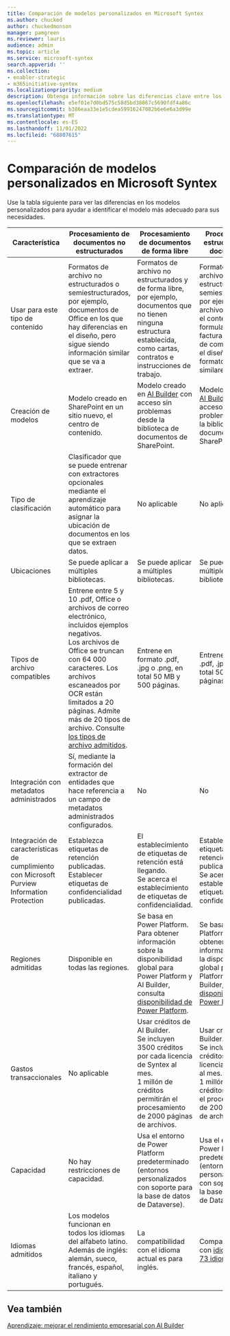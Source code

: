```yaml
---
title: Comparación de modelos personalizados en Microsoft Syntex
ms.author: chucked
author: chuckedmonson
manager: pamgreen
ms.reviewer: lauris
audience: admin
ms.topic: article
ms.service: microsoft-syntex
search.appverid: ''
ms.collection:
- enabler-strategic
- m365initiative-syntex
ms.localizationpriority: medium
description: Obtenga información sobre las diferencias clave entre los modelos personalizados en Microsoft Syntex.
ms.openlocfilehash: e5ef01e7d0bd575c58d5bd38867c5690fdf4a86c
ms.sourcegitcommit: b386eaa33e1e5cdea59916247082b6e6e6a3d99e
ms.translationtype: MT
ms.contentlocale: es-ES
ms.lasthandoff: 11/01/2022
ms.locfileid: "68807615"
---
```

# <a name="compare-custom-models-in-microsoft-syntex"></a>Comparación de modelos personalizados en Microsoft Syntex 

Use la tabla siguiente para ver las diferencias en los modelos personalizados para ayudar a identificar el modelo más adecuado para sus necesidades.

| Característica | Procesamiento de documentos no estructurados | Procesamiento de documentos de forma libre | Procesamiento estructurado de documentos |
| ------- | ------- | ------- | ------- |
| Usar para este tipo de contenido | Formatos de archivo no estructurados o semiestructurados, por ejemplo, documentos de Office en los que hay diferencias en el diseño, pero sigue siendo información similar que se va a extraer. | Formatos de archivo no estructurados y de forma libre, por ejemplo, documentos que no tienen ninguna estructura establecida, como cartas, contratos e instrucciones de trabajo. | Formatos de archivo estructurados y semiestructurados, por ejemplo, archivos PDF para el contenido de formularios, como facturas o pedidos de compra, donde el diseño y el formato son similares. |
| Creación de modelos | Modelo creado en SharePoint en un sitio nuevo, el centro de contenido.  | Modelo creado en [AI Builder](/ai-builder/overview) con acceso sin problemas desde la biblioteca de documentos de SharePoint.| Modelo creado en [AI Builder](/ai-builder/overview) con acceso sin problemas desde la biblioteca de documentos de SharePoint. |
| Tipo de clasificación | Clasificador que se puede entrenar con extractores opcionales mediante el aprendizaje automático para asignar la ubicación de documentos en los que se extraen datos. | No aplicable | No aplicable |
| Ubicaciones | Se puede aplicar a múltiples bibliotecas. | Se puede aplicar a múltiples bibliotecas. | Se puede aplicar a múltiples bibliotecas. |
| Tipos de archivo compatibles | Entrene entre 5 y 10 .pdf, Office o archivos de correo electrónico, incluidos ejemplos negativos.<br>Los archivos de Office se truncan con 64 000 caracteres. Los archivos escaneados por OCR están limitados a 20 páginas. Admite más de 20 tipos de archivo. Consulte [los tipos de archivo admitidos](requirements-and-limitations.md#unstructured-document-processing).  | Entrene en formato .pdf, .jpg o .png, en total 50 MB y 500 páginas. | Entrene en formato .pdf, .jpg o .png, en total 50 MB y 500 páginas. |
| Integración con metadatos administrados | Sí, mediante la formación del extractor de entidades que hace referencia a un campo de metadatos administrados configurados. | No | No |
| Integración de características de cumplimiento con Microsoft Purview Information Protection | Establezca etiquetas de retención publicadas.<br>Establecer etiquetas de confidencialidad publicadas. | El establecimiento de etiquetas de retención está llegando. <br>Se acerca el establecimiento de etiquetas de confidencialidad. | Establezca etiquetas de retención publicadas. <br>Se acerca el establecimiento de etiquetas de confidencialidad. |
| Regiones admitidas| Disponible en todas las regiones. | Se basa en Power Platform. Para obtener información sobre la disponibilidad global para Power Platform y AI Builder, consulta [disponibilidad de Power Platform](https://dynamics.microsoft.com/geographic-availability/). | Se basa en Power Platform. Para obtener información sobre la disponibilidad global para Power Platform y AI Builder, consulta [disponibilidad de Power Platform](https://dynamics.microsoft.com/geographic-availability/). |
| Gastos transaccionales | No aplicable | Usar créditos de AI Builder.<br>Se incluyen 3500 créditos por cada licencia de Syntex al mes.<br>1 millón de créditos permitirán el procesamiento de 2000 páginas de archivos. | Usar créditos de AI Builder.<br>Se incluyen 3500 créditos por cada licencia de Syntex al mes.<br>1 millón de créditos permitirán el procesamiento de 2000 páginas de archivos. |
| Capacidad | No hay restricciones de capacidad. | Usa el entorno de Power Platform predeterminado (entornos personalizados con soporte para la base de datos de Dataverse). | Usa el entorno de Power Platform predeterminado (entornos personalizados con soporte para la base de datos de Dataverse). |
| Idiomas admitidos| Los modelos funcionan en todos los idiomas del alfabeto latino. Además de inglés: alemán, sueco, francés, español, italiano y portugués. | La compatibilidad con el idioma actual es para inglés. | Compatibilidad con [idiomas para 73 idiomas](/ai-builder/form-processing-model-requirements.md#languages-supported). |

## <a name="see-also"></a>Vea también

[Aprendizaje: mejorar el rendimiento empresarial con AI Builder](/training/paths/improve-business-performance-ai-builder/?source=learn)



